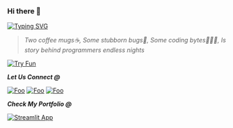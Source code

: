 ### Hi there 👋

[![Typing SVG](https://readme-typing-svg.herokuapp.com?font=&duration=6000&color=D4D4F7&multiline=true&width=1000&height=30&lines=I'm+Radheshyam+Vaishnav%2C+A+Software+Developer%2C+From+Mumbai%2C+India)](https://git.io/typing-svg)

> <i> Two coffee mugs☕, Some stubborn bugs🐜, Some coding bytes👨🏻‍💻, Is story behind programmers endless nights </i>

[![Try Fun](https://media.giphy.com/media/cl83qB3OpgHZToeA6h/giphy.gif)](https://radheshyamvaishnav.github.io/)



___Let Us Connect @___                                                                                                                          

[![Foo](https://img.icons8.com/ios-glyphs/30/000000/circled-envelope.png)](mailto:rdscode.py@gmail.com)
[![Foo](https://img.icons8.com/ios-glyphs/30/000000/linkedin-circled--v1.png)](https://www.linkedin.com/in/radheshyam-vaishnav/)
[![Foo](https://img.icons8.com/ios-glyphs/30/000000/github.png)](https://github.com/Radheshyamvaishnav)

                                                   
___Check My Portfolio @___

[![Streamlit App](https://static.streamlit.io/badges/streamlit_badge_black_white.svg)](https://share.streamlit.io/radheshyamvaishnav/radheshyam-vaishnav-portfolio/main/Resume.py)

